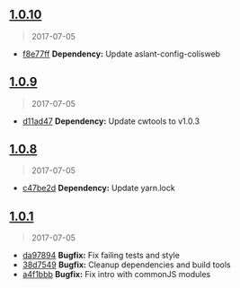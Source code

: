 <a name="1.0.10"></a>
## [1.0.10](https://github.com/colisweb/conventional-changelog-colisweb/compare/v1.0.9...v1.0.10)
> 2017-07-05

* [f8e77ff](https://github.com/colisweb/conventional-changelog-colisweb/commit/f8e77ff) **Dependency:** Update aslant-config-colisweb

<a name="1.0.9"></a>
## [1.0.9](https://github.com/colisweb/conventional-changelog-colisweb/compare/v1.0.8...v1.0.9)
> 2017-07-05

* [d11ad47](https://github.com/colisweb/conventional-changelog-colisweb/commit/d11ad47) **Dependency:** Update cwtools to v1.0.3

<a name="1.0.8"></a>
## [1.0.8](https://github.com/colisweb/conventional-changelog-colisweb/compare/v1.0.2...v1.0.8)
> 2017-07-05

* [c47be2d](https://github.com/colisweb/conventional-changelog-colisweb/commit/c47be2d) **Dependency:** Update yarn.lock

<a name="1.0.1"></a>
## [1.0.1](https://github.com/colisweb/conventional-changelog-colisweb/compare/v1.0.0...v1.0.1)
> 2017-07-05

* [da97894](https://github.com/colisweb/conventional-changelog-colisweb/commit/da97894) **Bugfix:** Fix failing tests and style
* [38d7549](https://github.com/colisweb/conventional-changelog-colisweb/commit/38d7549) **Bugfix:** Cleanup dependencies and build tools
* [a4f1bbb](https://github.com/colisweb/conventional-changelog-colisweb/commit/a4f1bbb) **Bugfix:** Fix intro with commonJS modules

